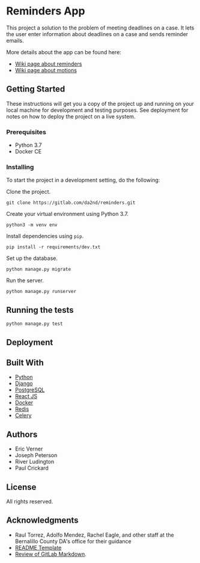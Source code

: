 # Reminders App

This project a solution to the problem of meeting deadlines on a case. It lets the user enter information about deadlines on a case and sends reminder emails.

More details about the app can be found here:

* [Wiki page about reminders](https://gitlab.com/da2nd/reminders/wikis/Reminders)
* [Wiki page about motions](https://gitlab.com/da2nd/reminders/wikis/Motions)

## Getting Started

These instructions will get you a copy of the project up and running on your local machine for development and testing purposes. See deployment for notes on how to deploy the project on a live system.

### Prerequisites

* Python 3.7
* Docker CE

### Installing
To start the project in a development setting, do the following:

Clone the project.

`git clone https://gitlab.com/da2nd/reminders.git`

Create your virtual environment using Python 3.7. 

`python3 -m venv env` 

Install dependencies using `pip`. 

`pip install -r requirements/dev.txt` 

Set up the database. 

`python manage.py migrate`

Run the server. 

`python manage.py runserver`

## Running the tests

`python manage.py test`

## Deployment

## Built With

* [Python](https://www.python.org)
* [Django](https://www.djangoproject.com)
* [PostgreSQL](https://www.postgresql.org)
* [React JS](https://reactjs.org)
* [Docker](https://www.docker.com)
* [Redis](https://redis.io)
* [Celery](https://docs.celeryproject.org/en/latest/)

## Authors

* Eric Verner
* Joseph Peterson
* River Ludington
* Paul Crickard

## License

All rights reserved.

## Acknowledgments

* Raul Torrez, Adolfo Mendez, Rachel Eagle, and other staff at the Bernalillo County DA's office for their guidance
* [README Template](https://gist.github.com/PurpleBooth/109311bb0361f32d87a2)
* [Review of GitLab Markdown](https://docs.gitlab.com/ee/user/markdown.html). 
